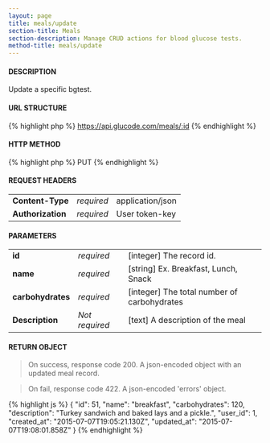 ```yaml
---
layout: page
title: meals/update
section-title: Meals
section-description: Manage CRUD actions for blood glucose tests.
method-title: meals/update
---
```


#### DESCRIPTION
<p class="message">Update a specific bgtest.</p>

#### URL STRUCTURE
{% highlight php %}
https://api.glucode.com/meals/:id
{% endhighlight %}

#### HTTP METHOD
{% highlight php %}
PUT
{% endhighlight %}

#### REQUEST HEADERS
<table>
  <tbody>
    <tr>
      <td><strong>Content-Type</strong></td>
      <td><em>required</em></td>
      <td>application/json</td>
    </tr>
    <tr>
      <td><strong>Authorization</strong></td>
      <td><em>required</em></td>
      <td>User token-key</td>
    </tr>
  </tbody>
</table>

#### PARAMETERS
<table>
  <tbody>
    <tr>
      <td><strong>id</strong></td>
      <td><em>required</em></td>
      <td>[integer] The record id.</td>
    </tr>
    <tr>
      <td><strong>name</strong></td>
      <td><em>required</em></td>
      <td>[string] Ex. Breakfast, Lunch, Snack</td>
    </tr>
    <tr>
      <td><strong>carbohydrates</strong></td>
      <td><em>required</em></td>
      <td>[integer] The total number of carbohydrates</td>
    </tr>
    <tr>
      <td><strong>Description</strong></td>
      <td><em>Not required</em></td>
      <td>[text] A description of the meal</td>
    </tr>
  </tbody>
</table>

#### RETURN OBJECT
>On success, response code 200. A json-encoded object with an updated meal record.

>On fail, response code 422. A json-encoded 'errors' object.

{% highlight js %}
{
    "id": 51,
    "name": "breakfast",
    "carbohydrates": 120,
    "description": "Turkey sandwich and baked lays and a pickle.",
    "user_id": 1,
    "created_at": "2015-07-07T19:05:21.130Z",
    "updated_at": "2015-07-07T19:08:01.858Z"
}
{% endhighlight %}
